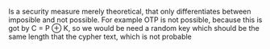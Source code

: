 Is a security measure merely theoretical, that only differentiates between imposible and not possible. For example OTP is not possible, because this is got by C = P ⊕ K, so we would be need a random key which should be the same length that the cypher text, which is not probable 